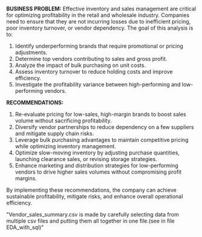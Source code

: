 **BUSINESS PROBLEM:**
Effective inventory and sales management are critical for optimizing profitability in the retail and wholesale industry. Companies need to ensure that they are not incurring losses due to inefficient pricing, poor inventory turnover, or vendor dependency. The goal of this analysis is to:
1) Identify underperforming brands that require promotional or pricing adjustments.
2) Determine top vendors contributing to sales and gross profit.
3) Analyze the impact of bulk purchasing on unit costs.
4) Assess inventory turnover to reduce holding costs and improve efficiency.
5) Investigate the profitability variance between high-performing and low-performing vendors.


**RECOMMENDATIONS:**
1) Re-evaluate pricing for low-sales, high-margin brands to boost sales volume without sacrificing profitability.
2) Diversify vendor partnerships to reduce dependency on a few suppliers and mitigate supply chain risks.
3) Leverage bulk purchasing advantages to maintain competitive pricing while optimizing inventory management.
4) Optimize slow-moving inventory by adjusting purchase quantities, launching clearance sales, or revising storage strategies.
5) Enhance marketing and distribution strategies for low-performing vendors to drive higher sales volumes without compromising profit margins.

By implementing these recommendations, the company can achieve sustainable profitability, mitigate risks, and enhance overall operational efficiency.


"Vendor_sales_summary.csv is made by carefully selecting data from multiple csv files and putting them all together in one file.(see in file EDA_with_sql)"











